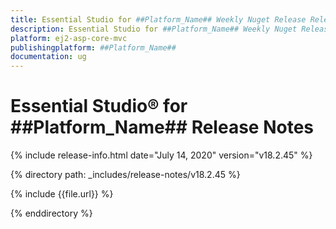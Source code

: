 ```yaml
---
title: Essential Studio for ##Platform_Name## Weekly Nuget Release Release Notes  
description: Essential Studio for ##Platform_Name## Weekly Nuget Release Release Notes  
platform: ej2-asp-core-mvc
publishingplatform: ##Platform_Name##
documentation: ug
---
```


# Essential Studio&reg; for  ##Platform_Name##  Release Notes  

{% include release-info.html date="July 14, 2020"   version="v18.2.45"  %} 

{% directory path: _includes/release-notes/v18.2.45 %}

{% include {{file.url}} %}

{% enddirectory %}
